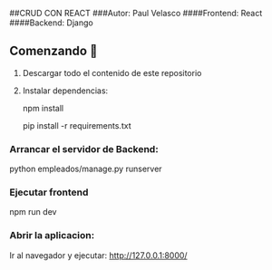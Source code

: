 ##CRUD CON REACT
###Autor: Paul Velasco
####Frontend: React
####Backend: Django

## Comenzando 🚀

1. Descargar todo el contenido de este repositorio
2. Instalar dependencias:
   

   npm install


   pip install -r requirements.txt
   
### Arrancar el servidor de Backend:


python empleados/manage.py runserver



### Ejecutar frontend

npm run dev


### Abrir la aplicacion:

Ir al navegador y ejecutar:
http://127.0.0.1:8000/